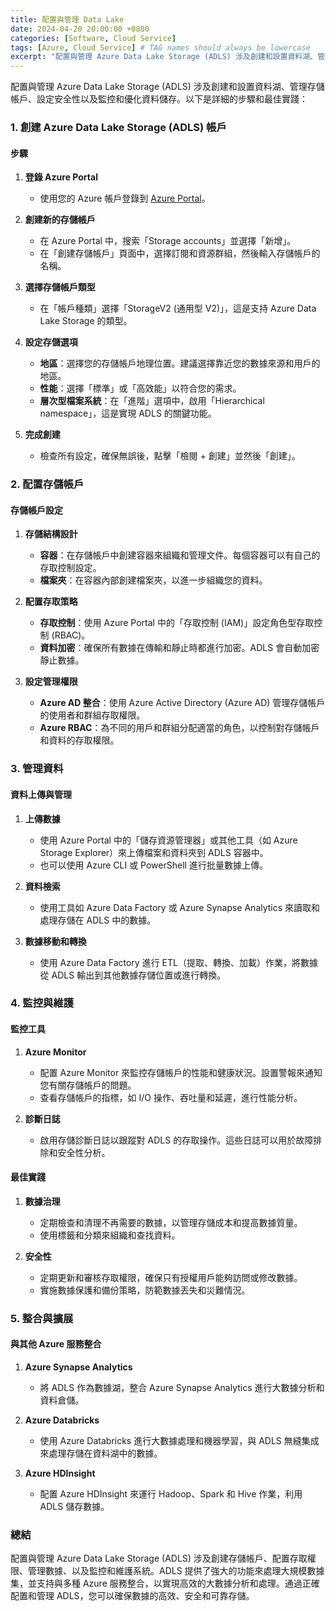 ```yaml
---
title: 配置與管理 Data Lake
date: 2024-04-20 20:00:00 +0800
categories: [Software, Cloud Service]
tags: [Azure, Cloud Service] # TAG names should always be lowercase
excerpt: "配置與管理 Azure Data Lake Storage (ADLS) 涉及創建和設置資料湖、管理存儲帳戶、設定安全性以及監控和優化資料儲存。"
---
```


配置與管理 Azure Data Lake Storage (ADLS) 涉及創建和設置資料湖、管理存儲帳戶、設定安全性以及監控和優化資料儲存。以下是詳細的步驟和最佳實踐：

### **1. 創建 Azure Data Lake Storage (ADLS) 帳戶**

#### **步驟**
1. **登錄 Azure Portal**
   - 使用您的 Azure 帳戶登錄到 [Azure Portal](https://portal.azure.com)。

2. **創建新的存儲帳戶**
   - 在 Azure Portal 中，搜索「Storage accounts」並選擇「新增」。
   - 在「創建存儲帳戶」頁面中，選擇訂閱和資源群組，然後輸入存儲帳戶的名稱。

3. **選擇存儲帳戶類型**
   - 在「帳戶種類」選擇「StorageV2 (通用型 V2)」，這是支持 Azure Data Lake Storage 的類型。

4. **設定存儲選項**
   - **地區**：選擇您的存儲帳戶地理位置。建議選擇靠近您的數據來源和用戶的地區。
   - **性能**：選擇「標準」或「高效能」以符合您的需求。
   - **層次型檔案系統**：在「進階」選項中，啟用「Hierarchical namespace」，這是實現 ADLS 的關鍵功能。

5. **完成創建**
   - 檢查所有設定，確保無誤後，點擊「檢閱 + 創建」並然後「創建」。

### **2. 配置存儲帳戶**

#### **存儲帳戶設定**
1. **存儲結構設計**
   - **容器**：在存儲帳戶中創建容器來組織和管理文件。每個容器可以有自己的存取控制設定。
   - **檔案夾**：在容器內部創建檔案夾，以進一步組織您的資料。

2. **配置存取策略**
   - **存取控制**：使用 Azure Portal 中的「存取控制 (IAM)」設定角色型存取控制 (RBAC)。
   - **資料加密**：確保所有數據在傳輸和靜止時都進行加密。ADLS 會自動加密靜止數據。

3. **設定管理權限**
   - **Azure AD 整合**：使用 Azure Active Directory (Azure AD) 管理存儲帳戶的使用者和群組存取權限。
   - **Azure RBAC**：為不同的用戶和群組分配適當的角色，以控制對存儲帳戶和資料的存取權限。

### **3. 管理資料**

#### **資料上傳與管理**
1. **上傳數據**
   - 使用 Azure Portal 中的「儲存資源管理器」或其他工具（如 Azure Storage Explorer）來上傳檔案和資料夾到 ADLS 容器中。
   - 也可以使用 Azure CLI 或 PowerShell 進行批量數據上傳。

2. **資料檢索**
   - 使用工具如 Azure Data Factory 或 Azure Synapse Analytics 來讀取和處理存儲在 ADLS 中的數據。

3. **數據移動和轉換**
   - 使用 Azure Data Factory 進行 ETL（提取、轉換、加載）作業，將數據從 ADLS 輸出到其他數據存儲位置或進行轉換。

### **4. 監控與維護**

#### **監控工具**
1. **Azure Monitor**
   - 配置 Azure Monitor 來監控存儲帳戶的性能和健康狀況。設置警報來通知您有關存儲帳戶的問題。
   - 查看存儲帳戶的指標，如 I/O 操作、吞吐量和延遲，進行性能分析。

2. **診斷日誌**
   - 啟用存儲診斷日誌以跟蹤對 ADLS 的存取操作。這些日誌可以用於故障排除和安全性分析。

#### **最佳實踐**
1. **數據治理**
   - 定期檢查和清理不再需要的數據，以管理存儲成本和提高數據質量。
   - 使用標籤和分類來組織和查找資料。

2. **安全性**
   - 定期更新和審核存取權限，確保只有授權用戶能夠訪問或修改數據。
   - 實施數據保護和備份策略，防範數據丟失和災難情況。

### **5. 整合與擴展**

#### **與其他 Azure 服務整合**
1. **Azure Synapse Analytics**
   - 將 ADLS 作為數據湖，整合 Azure Synapse Analytics 進行大數據分析和資料倉儲。

2. **Azure Databricks**
   - 使用 Azure Databricks 進行大數據處理和機器學習，與 ADLS 無縫集成來處理存儲在資料湖中的數據。

3. **Azure HDInsight**
   - 配置 Azure HDInsight 來運行 Hadoop、Spark 和 Hive 作業，利用 ADLS 儲存數據。

### **總結**

配置與管理 Azure Data Lake Storage (ADLS) 涉及創建存儲帳戶、配置存取權限、管理數據、以及監控和維護系統。ADLS 提供了強大的功能來處理大規模數據集，並支持與多種 Azure 服務整合，以實現高效的大數據分析和處理。通過正確配置和管理 ADLS，您可以確保數據的高效、安全和可靠存儲。
